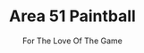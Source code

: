 ---
title: "Area 51 Paintball"
subtitle: "For The Love Of The Game"
slug: "/paintball-services/"
hero_text: Where humans play the game, but the experience is out of this world.  Paintball center serving Mancelona, Michigan and surrounding areas.  Area 51 Paintball is Northern Michigan's premier outdoor paintball center.
about_block: "Are you looking for a paintball center in northwestern lower Michigan?  Then look no further than Area 51 Paintball.  We are an outdoor **paintball center** located just south of Mancelona, Michigan.  Our **paintball center** features a natural wooded battleground with many of man-made fixtures as well.  
<br /> <br />
We have been hosting paintball events for over 25 years, and have been offering the highest quality paintball equipment, services, and events at an affordable price. We are currently offering classes for all ages and all skill levels, as well as team, private, and corporate paintball events.
<br /> <br />
Area 51 Paintball in Mancelona, Michigan is the best **paintball center** for paintball equipment and supplies. We are a full service paintball shop that also sells a full line of paintball supplies. We have everything you need to play paintball. Our field is well maintained and the most unique in the region. We have paintball guns and paintball equipment to outfit yourself and your friends. We have paintball tournaments, paintball rentals and paintball accessories. 
"
about_image: false
about_image_soldier: "/images/transparent-military-person-768x768.webp"
why_us_image: "/images/paintball-group-portrait.webp"
why_us_text: "Area 51 Paintball is focused on our players satisfaction which means that our staff will work tirelessly to ensure you are satisfied with your paintball experience.  We are one of the few **paintball centers in northern Michigan** that truly cares about your needs and will go above and beyond to ensure complete customer satisfaction.  Here are just a few of the reasons why you should choose us for your next paintball experience:"

why_us_list:
    - Our friendly staff is knowledgeable and willing to help you through the game.
    - We offer a variety of paintball packages, which includes everything you need to play.
    - We take pride in providing a fun, safe and enjoyable paintball experience for our guests.
    - Paintball is a great activity for all ages.
    - Area 51 Paintball is a great activity for groups of all sizes.
    - We offer birthday parties, corporate events, and more!
    - Bathrooms on site!
---
